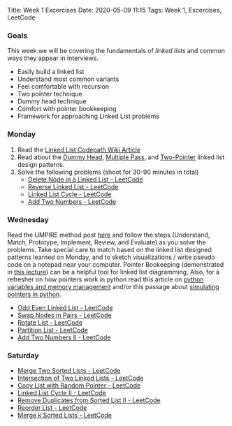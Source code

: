 Title: Week 1 Excercises
Date: 2020-05-09 11:15
Tags: Week 1, Excercises, LeetCode

### Goals

This week we will be covering the fundamentals of *linked lists* and common ways they appear in interviews.

- Easily build a linked list
- Understand most common variants
- Feel comfortable with recursion
- Two pointer technique
- Dummy head technique
- Comfort with pointer bookkeeping
- Framework for approaching Linked List problems

### Monday

1. Read the [Linked List Codepath Wiki Article](https://github.com/codepath/compsci_guides/wiki/Linked-Lists)
2. Read about the [Dummy Head](https://github.com/codepath/compsci_guides/wiki/Dummy-Head), [Multiple Pass](https://github.com/codepath/compsci_guides/wiki/Multiple-Pass), and [Two-Pointer](https://github.com/codepath/compsci_guides/wiki/Linked-List-Two-Pointer) linked list design patterns.
3. Solve the following problems (shoot for 30-90 minutes in total)
    * [Delete Node in a Linked List - LeetCode](https://leetcode.com/problems/delete-node-in-a-linked-list/)
    * [Reverse Linked List - LeetCode](https://leetcode.com/problems/reverse-linked-list/)
    * [Linked List Cycle - LeetCode](https://leetcode.com/problems/linked-list-cycle/)
    * [Add Two Numbers - LeetCode](https://leetcode.com/problems/add-two-numbers/)

### Wednesday

Read the UMPIRE method post [here]({filename}/pages/umpire.md) and follow the steps (Understand, Match, Prototype, Implement, Review, and Evaluate) as you solve the problems. Take special care to match based on the linked list designed patterns learned on Monday, and to sketch visualizations / write pseudo code on a notepad near your computer. Pointer Bookeeping (demonstrated in [this lecture](https://www.youtube.com/watch?list=PLrT2tZ9JRrf65ueO-CGGT_Y8pfZfHv0vR&v=RH9-7SPVZw4)) can be a helpful tool for linked list diagramming. Also, for a refresher on how pointers work in python read this article on [python variables and memory management](http://foobarnbaz.com/2012/07/08/understanding-python-variables/) and/or this passage about [simulating pointers in python](https://realpython.com/pointers-in-python/#simulating-pointers-in-python).

* [Odd Even Linked List - LeetCode](https://leetcode.com/problems/odd-even-linked-list/)
* [Swap Nodes in Pairs - LeetCode](https://leetcode.com/problems/swap-nodes-in-pairs/)
* [Rotate List - LeetCode](https://leetcode.com/problems/rotate-list/description/)
* [Partition List - LeetCode](https://leetcode.com/problems/partition-list/)
* [Add Two Numbers II - LeetCode](https://leetcode.com/problems/add-two-numbers-ii/)


### Saturday

* [Merge Two Sorted Lists - LeetCode](https://leetcode.com/problems/merge-two-sorted-lists/)
* [Intersection of Two Linked Lists - LeetCode](https://leetcode.com/problems/intersection-of-two-linked-lists/)
* [Copy List with Random Pointer - LeetCode](https://leetcode.com/problems/copy-list-with-random-pointer/)
* [Linked List Cycle II - LeetCode](https://leetcode.com/problems/linked-list-cycle-ii/)
* [Remove Duplicates from Sorted List II - LeetCode](https://leetcode.com/problems/remove-duplicates-from-sorted-list-ii/)
* [Reorder List - LeetCode](https://leetcode.com/problems/reorder-list/)
* [Merge k Sorted Lists - LeetCode](https://leetcode.com/problems/merge-k-sorted-lists/)
